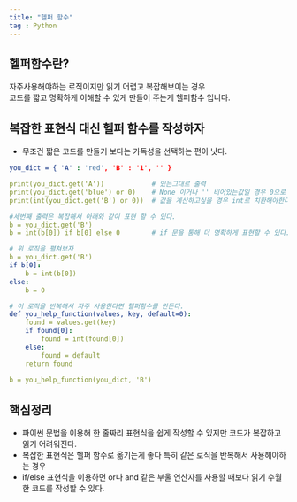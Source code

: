 ```yaml
---
title: "헬퍼 함수"
tag : Python
---
```



## 헬퍼함수란?

자주사용해야하는 로직이지만 읽기 어렵고 복잡해보이는 경우  
코드를 짧고 명확하게 이해할 수 있게 만들어 주는게 헬퍼함수 입니다.


## 복잡한 표현식 대신 헬퍼 함수를 작성하자

* 무조건 짧은 코드를 만들기 보다는 가독성을 선택하는 편이 낫다.

```yml
you_dict = { 'A' : 'red', 'B' : '1', '' }

print(you_dict.get('A'))            # 있는그대로 출력
print(you_dict.get('blue') or 0)    # None 이거나 '' 비어있는값일 경우 0으로 출력
print(int(you_dict.get('B') or 0))  # 값을 계산하고싶을 경우 int로 치환해야한다. 

#세번째 출력은 복잡해서 아래와 같이 표현 할 수 있다.
b = you_dict.get('B')
b = int(b[0]) if b[0] else 0        # if 문을 통해 더 명확하게 표현할 수 있다.

# 위 로직을 펼쳐보자
b = you_dict.get('B')
if b[0]:
    b = int(b[0])
else:
    b = 0

# 이 로직을 반복해서 자주 사용한다면 헬퍼함수를 만든다.
def you_help_function(values, key, default=0):
    found = values.get(key)
    if found[0]:
        found = int(found[0])
    else:
        found = default
    return found
    
b = you_help_function(you_dict, 'B')
```

## 핵심정리

* 파이썬 문법을 이용해 한 줄짜리 표현식을 쉽게 작성할 수 있지만 코드가 복잡하고 읽기 어려워진다.
* 복잡한 표현식은 헬퍼 함수로 옮기는게 좋다 특히 같은 로직을 반복해서 사용해야하는 경우
* if/else 표현식을 이용하면 or나 and 같은 부울 연산자를 사용할 때보다 읽기 수월한 코드를 작성할 수 있다.
